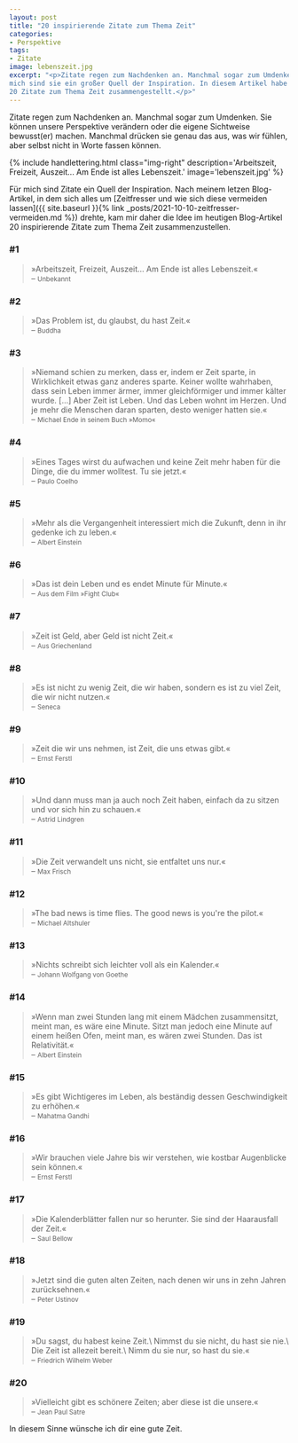```yaml
---
layout: post
title: "20 inspirierende Zitate zum Thema Zeit"
categories:
- Perspektive
tags:
- Zitate
image: lebenszeit.jpg
excerpt: "<p>Zitate regen zum Nachdenken an. Manchmal sogar zum Umdenken. Für
mich sind sie ein großer Quell der Inspiration. In diesem Artikel habe ich dir
20 Zitate zum Thema Zeit zusammengestellt.</p>"
---
```


Zitate regen zum Nachdenken an. Manchmal sogar zum Umdenken. Sie können unsere
Perspektive verändern oder die eigene Sichtweise bewusst(er) machen. Manchmal
drücken sie genau das aus, was wir fühlen, aber selbst nicht in Worte fassen
können.

{% include handlettering.html
  class="img-right"
  description='Arbeitszeit, Freizeit, Auszeit... Am Ende ist alles Lebenszeit.'
  image='lebenszeit.jpg'
%}

Für mich sind Zitate ein Quell der Inspiration. Nach meinem letzen Blog-Artikel,
in dem sich alles um
[Zeitfresser und wie sich diese vermeiden lassen]({{ site.baseurl }}{% link _posts/2021-10-10-zeitfresser-vermeiden.md %})
drehte, kam mir daher die Idee im heutigen Blog-Artikel 20 inspirierende Zitate
zum Thema Zeit zusammenzustellen.

### #1

>»Arbeitszeit, Freizeit, Auszeit... Am Ende ist alles Lebenszeit.«<br/>
– <small>Unbekannt</small>

### #2

>»Das Problem ist, du glaubst, du hast Zeit.«<br/>
– <small>Buddha</small>

### #3

>»Niemand schien zu merken, dass er, indem er Zeit sparte, in Wirklichkeit etwas
ganz anderes sparte. Keiner wollte wahrhaben, dass sein Leben immer ärmer, immer
gleichförmiger und immer kälter wurde. […] Aber Zeit ist Leben. Und das Leben
wohnt im Herzen. Und je mehr die Menschen daran sparten, desto weniger hatten
sie.«<br/>
– <small>Michael Ende in seinem Buch »Momo«</small>

### #4

>»Eines Tages wirst du aufwachen und keine Zeit mehr haben für die Dinge, die du
immer wolltest. Tu sie jetzt.«<br/>
– <small>Paulo Coelho</small>

### #5

>»Mehr als die Vergangenheit interessiert mich die Zukunft, denn in ihr gedenke
ich zu leben.«<br/>
– <small>Albert Einstein</small>

### #6

>»Das ist dein Leben und es endet Minute für Minute.«<br/>
– <small>Aus dem Film »Fight Club«</small>

### #7

>»Zeit ist Geld, aber Geld ist nicht Zeit.«<br/>
– <small>Aus Griechenland</small>

### #8

>»Es ist nicht zu wenig Zeit, die wir haben, sondern es ist zu viel Zeit, die
wir nicht nutzen.«<br/>
– <small>Seneca</small>

### #9

>»Zeit die wir uns nehmen, ist Zeit, die uns etwas gibt.«<br/>
– <small>Ernst Ferstl</small>

### #10

>»Und dann muss man ja auch noch Zeit haben, einfach da zu sitzen und vor sich
hin zu schauen.«<br/>
– <small>Astrid Lindgren</small>

### #11

>»Die Zeit verwandelt uns nicht, sie entfaltet uns nur.«<br/>
– <small>Max Frisch</small>

### #12

>»The bad news is time flies. The good news is you're the pilot.«<br/>
– <small>Michael Altshuler</small>

### #13

>»Nichts schreibt sich leichter voll als ein Kalender.«<br/>
– <small>Johann Wolfgang von Goethe</small>

### #14

>»Wenn man zwei Stunden lang mit einem Mädchen zusammensitzt, meint man, es wäre
eine Minute. Sitzt man jedoch eine Minute auf einem heißen Ofen, meint man, es
wären zwei Stunden. Das ist Relativität.«<br/>
– <small>Albert Einstein</small>

### #15

>»Es gibt Wichtigeres im Leben, als beständig dessen Geschwindigkeit zu
erhöhen.«<br/>
– <small>Mahatma Gandhi</small>

### #16

>»Wir brauchen viele Jahre bis wir verstehen, wie kostbar Augenblicke sein
können.«<br/>
– <small>Ernst Ferstl</small>

### #17

>»Die Kalenderblätter fallen nur so herunter. Sie sind der Haarausfall der
Zeit.«<br/>
– <small>Saul Bellow</small>

### #18

>»Jetzt sind die guten alten Zeiten, nach denen wir uns in zehn Jahren
zurücksehnen.«<br/>
– <small>Peter Ustinov</small>

### #19

>»Du sagst, du habest keine Zeit.\\
Nimmst du sie nicht, du hast sie nie.\\
Die Zeit ist allezeit bereit.\\
Nimm du sie nur, so hast du sie.«<br/>
– <small>Friedrich Wilhelm Weber</small>

### #20

>»Vielleicht gibt es schönere Zeiten; aber diese ist die unsere.«<br/>
– <small>Jean Paul Satre</small>

In diesem Sinne wünsche ich dir eine gute Zeit.
